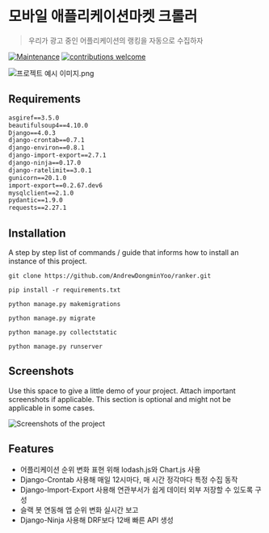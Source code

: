 # 모바일 애플리케이션마켓 크롤러

> 우리가 광고 중인 어플리케이션의 랭킹을 자동으로 수집하자

[![Maintenance](https://img.shields.io/badge/Maintained%3F-yes-green.svg)](https://GitHub.com/Naereen/StrapDown.js/graphs/commit-activity)
[![contributions welcome](https://img.shields.io/badge/contributions-welcome-brightgreen.svg?style=flat)](https://github.com/dwyl/esta/issues)

![프로젝트 예시 이미지.png](https://blog.kakaocdn.net/dn/bKX6NA/btrvyk8I42V/JBO2wP0IdwVSp1U1d5HsW0/img.png)

## Requirements  

```markdown
asgiref==3.5.0
beautifulsoup4==4.10.0
Django==4.0.3
django-crontab==0.7.1
django-environ==0.8.1
django-import-export==2.7.1
django-ninja==0.17.0
django-ratelimit==3.0.1
gunicorn==20.1.0
import-export==0.2.67.dev6
mysqlclient==2.1.0
pydantic==1.9.0
requests==2.27.1
```

## Installation

A step by step list of commands / guide that informs how to install an instance of this project.  

`git clone https://github.com/AndrewDongminYoo/ranker.git`

`pip install -r requirements.txt`

`python manage.py makemigrations`

`python manage.py migrate`

`python manage.py collectstatic`

`python manage.py runserver`

## Screenshots

Use this space to give a little demo of your project. Attach important screenshots if applicable. This section is optional and might not be applicable in some cases.

![Screenshots of the project](https://img1.daumcdn.net/thumb/R1280x0/?scode=mtistory2&fname=https%3A%2F%2Fblog.kakaocdn.net%2Fdn%2FbQswyt%2FbtrvQgd2rUE%2F58kDZCmMFW2kIKgl2f29fk%2Fimg.png)

## Features

* 어플리케이션 순위 변화 표현 위해 lodash.js와 Chart.js 사용
* Django-Crontab 사용해 매일 12시마다, 매 시간 정각마다 특정 수집 동작
* Django-Import-Export 사용해 연관부서가 쉽게 데이터 외부 저장할 수 있도록 구성
* 슬랙 봇 연동해 앱 순위 변화 실시간 보고
* Django-Ninja 사용해 DRF보다 12배 빠른 API 생성
